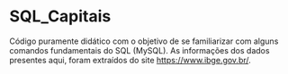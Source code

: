 # SQL_Capitais
 Código puramente didático com o objetivo de se familiarizar com alguns comandos fundamentais do SQL (MySQL). As informações dos dados presentes aqui, foram extraídos do site https://www.ibge.gov.br/.
